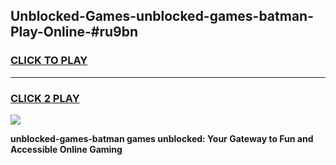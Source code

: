 
## Unblocked-Games-unblocked-games-batman-Play-Online-#ru9bn
<h3>
<a href="https://premium.freeplayer.one?title=unblocked-games-batman&ref=27F">CLICK TO PLAY</a></h3>
<hr>

<h3>
<a href="https://premium.freeplayer.one?title=unblocked-games-batman&ref=27F">CLICK 2 PLAY</a>
  
</h3>

<a href="https://premium.freeplayer.one?title=unblocked-games-batman&ref=27F"><img src="https://clearcache.store/games.png"></a>


**unblocked-games-batman games unblocked: Your Gateway to Fun and Accessible Online Gaming**
